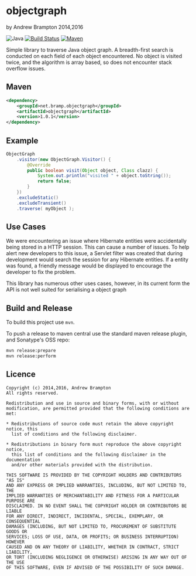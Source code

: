 objectgraph
===========
by Andrew Brampton 2014,2016

![Java](https://img.shields.io/badge/Java-6+-brightgreen.svg)
[![Build Status](https://img.shields.io/travis/bramp/objectgraph.svg)](https://travis-ci.org/bramp/objectgraph)
[![Maven](https://img.shields.io/maven-central/v/net.bramp.objectgraph/objectgraph.svg)](http://mvnrepository.com/artifact/net.bramp.objectgraph/objectgraph)

Simple library to traverse Java object graph. A breadth-first search is conducted
on each field of each object encountered. No object is visited twice, and the
algorithm is array based, so does not encounter stack overflow issues.


Maven
-----

```xml
<dependency>
	<groupId>net.bramp.objectgraph</groupId>
	<artifactId>objectgraph</artifactId>
	<version>1.0.1</version>
</dependency>
```

Example
-------

```java
ObjectGraph
    .visitor(new ObjectGraph.Visitor() {
	    @Override
	    public boolean visit(Object object, Class clazz) {
		    System.out.println("visited " + object.toString());
		    return false;
	    }
    })
    .excludeStatic()
    .excludeTransient()
    .traverse( myObject );
```

Use Cases
---------

We were encountering an issue where Hibernate entities were accidentally being
stored in a HTTP session. This can cause a number of issues. To help alert new
developers to this issue, a Servlet filter was created that during development
would search the session for any Hibernate entities. If a entity was found, a
friendly message would be displayed to encourage the developer to fix the
problem.

This library has numerous other uses cases, however, in its current form the
API is not well suited for serialising a object graph

Build and Release
-----------------

To build this project use ``mvn``.

To push a release to maven central use the standard maven release plugin, and Sonatype's OSS repo:

```bash
mvn release:prepare
mvn release:perform
```

Licence
-------
	Copyright (c) 2014,2016, Andrew Brampton
	All rights reserved.
	
	Redistribution and use in source and binary forms, with or without
	modification, are permitted provided that the following conditions are met:
	
	* Redistributions of source code must retain the above copyright notice, this
	  list of conditions and the following disclaimer.
	
	* Redistributions in binary form must reproduce the above copyright notice,
	  this list of conditions and the following disclaimer in the documentation
	  and/or other materials provided with the distribution.
	
	THIS SOFTWARE IS PROVIDED BY THE COPYRIGHT HOLDERS AND CONTRIBUTORS "AS IS"
	AND ANY EXPRESS OR IMPLIED WARRANTIES, INCLUDING, BUT NOT LIMITED TO, THE
	IMPLIED WARRANTIES OF MERCHANTABILITY AND FITNESS FOR A PARTICULAR PURPOSE ARE
	DISCLAIMED. IN NO EVENT SHALL THE COPYRIGHT HOLDER OR CONTRIBUTORS BE LIABLE
	FOR ANY DIRECT, INDIRECT, INCIDENTAL, SPECIAL, EXEMPLARY, OR CONSEQUENTIAL
	DAMAGES (INCLUDING, BUT NOT LIMITED TO, PROCUREMENT OF SUBSTITUTE GOODS OR
	SERVICES; LOSS OF USE, DATA, OR PROFITS; OR BUSINESS INTERRUPTION) HOWEVER
	CAUSED AND ON ANY THEORY OF LIABILITY, WHETHER IN CONTRACT, STRICT LIABILITY,
	OR TORT (INCLUDING NEGLIGENCE OR OTHERWISE) ARISING IN ANY WAY OUT OF THE USE
	OF THIS SOFTWARE, EVEN IF ADVISED OF THE POSSIBILITY OF SUCH DAMAGE.
